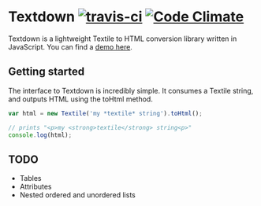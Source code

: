 # Textdown [![travis-ci](https://api.travis-ci.org/damian/textdown.png)](http://travis-ci.org/#!/damian/textdown) [![Code Climate](https://codeclimate.com/github/damian/textdown.png)](https://codeclimate.com/github/damian/textdown)

Textdown is a lightweight Textile to HTML conversion library written in JavaScript. You can find a [demo here](http://damian.github.io/textdown/).

## Getting started

The interface to Textdown is incredibly simple. It consumes a Textile string, and outputs HTML using the toHtml method.

```javascript
var html = new Textile('my *textile* string').toHtml();

// prints "<p>my <strong>textile</strong> string<p>"
console.log(html);
```

## TODO

- Tables
- Attributes
- Nested ordered and unordered lists
